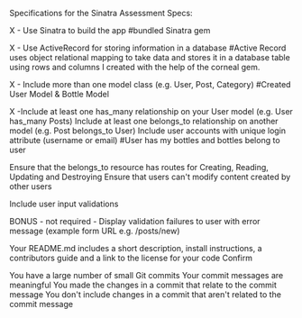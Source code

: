 Specifications for the Sinatra Assessment
Specs:

 X - Use Sinatra to build the app #bundled Sinatra gem

 X - Use ActiveRecord for storing information in a   database #Active Record uses object relational mapping to take data and stores it in a database table using rows and columns I created with the help of the corneal gem.

 X - Include more than one model class (e.g. User, Post, Category) #Created User Model & Bottle Model

 X -Include at least one has_many relationship on your User model (e.g. User has_many Posts)
 Include at least one belongs_to relationship on another model (e.g. Post belongs_to User)
 Include user accounts with unique login attribute (username or email) #User has my bottles and bottles belong to user

 Ensure that the belongs_to resource has routes for Creating, Reading, Updating and Destroying
 Ensure that users can't modify content created by other users

 Include user input validations

 BONUS - not required - Display validation failures to user with error message (example form URL e.g. /posts/new)
 
 Your README.md includes a short description, install instructions, a contributors guide and a link to the license for your code
Confirm

 You have a large number of small Git commits
 Your commit messages are meaningful
 You made the changes in a commit that relate to the commit message
 You don't include changes in a commit that aren't related to the commit message